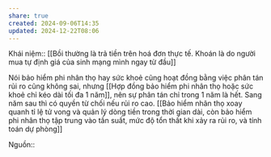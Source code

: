 ```yaml
---
share: true
created: 2024-09-06T14:35
updated: 2024-12-22T08:06
---
```

Khái niệm:: 
[[Bồi thường là trả tiền trên hoá đơn thực tế. Khoán là do người mua tự định giá của sinh mạng mình ngay từ đầu]]

Nói bảo hiểm phi nhân thọ hay sức khoẻ cũng hoạt đồng bằng việc phân tán rủi ro cũng không sai, nhưng [[Hợp đồng bảo hiểm phi nhân thọ hoặc sức khoẻ chỉ kéo dài tối đa 1 năm]], nên sự phân tán chỉ trong 1 năm là hết. Sang năm sau thì có quyền từ chối nếu rủi ro cao. 
[[Bảo hiểm nhân thọ xoay quanh tỉ lệ tử vong và quản lý dòng tiền trong thời gian dài, còn bảo hiểm phi nhân thọ tập trung vào tần suất, mức độ tổn thất khi xảy ra rủi ro, và tính toán dự phòng]]

Nguồn:: 